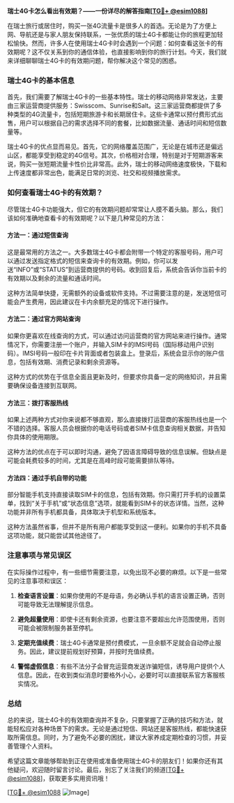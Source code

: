 **瑞士4G卡怎么看出有效期？——一份详尽的解答指南[[TG💪+ @esim1088](https://t.me/s/esim1088)]**

在瑞士旅行或居住时，购买一张4G流量卡是很多人的首选。无论是为了方便上网、导航还是与家人朋友保持联系，一张优质的瑞士4G卡都能让你的旅程更加轻松愉快。然而，许多人在使用瑞士4G卡时会遇到一个问题：如何查看这张卡的有效期呢？这不仅关系到你的通信体验，也直接影响到你的旅行计划。今天，我们就来详细聊聊瑞士4G卡的有效期问题，帮你解决这个常见的困惑。

### 瑞士4G卡的基本信息

首先，我们需要了解瑞士4G卡的一些基本特性。瑞士的移动网络非常发达，主要由三家运营商提供服务：Swisscom、Sunrise和Salt。这三家运营商都提供了多种类型的4G流量卡，包括短期旅游卡和长期居住卡。这些卡通常以预付费形式出售，用户可以根据自己的需求选择不同的套餐，比如数据流量、通话时间和短信数量等。

瑞士4G卡的优点显而易见。首先，它的网络覆盖范围广，无论是在城市还是偏远山区，都能享受到稳定的4G信号。其次，价格相对合理，特别是对于短期游客来说，购买一张短期流量卡性价比非常高。此外，瑞士的移动网络速度极快，下载和上传速度都非常出色，能满足日常的浏览、社交和视频播放需求。

### 如何查看瑞士4G卡的有效期？

尽管瑞士4G卡功能强大，但它的有效期问题却常常让人摸不着头脑。那么，我们该如何准确地查看卡的有效期呢？以下是几种常见的方法：

#### 方法一：通过短信查询
这是最常用的方法之一。大多数瑞士4G卡都会附带一个特定的客服号码，用户可以通过发送指定格式的短信来查询卡的有效期。例如，你可以发送“INFO”或“STATUS”到运营商提供的号码。收到回复后，系统会告诉你当前卡的有效期以及剩余的流量和通话时间。

这种方法简单快捷，无需额外的设备或软件支持。不过需要注意的是，发送短信可能会产生费用，因此建议在卡内余额充足的情况下进行操作。

#### 方法二：通过官方网站查询
如果你更喜欢在线查询的方式，可以通过访问运营商的官方网站来进行操作。通常情况下，你需要注册一个账户，并输入SIM卡的IMSI号码（国际移动用户识别码）。IMSI号码一般印在卡片背面或者包装盒上。登录后，系统会显示你的账户信息，包括有效期、消费记录和剩余资源等。

这种方式的优势在于信息全面且更新及时，但要求你具备一定的网络知识，并且需要确保设备连接到互联网。

#### 方法三：拨打客服热线
如果上述两种方式对你来说都不够直观，那么直接拨打运营商的客服热线也是一个不错的选择。客服人员会根据你的电话号码或者SIM卡信息查询相关数据，并告知你具体的使用期限。

这种方法的优点在于可以即时沟通，避免了因语言障碍导致的信息误解。但缺点是可能会耗费较多的时间，尤其是在高峰时段可能需要排队等待。

#### 方法四：通过手机自带的功能
部分智能手机支持直接读取SIM卡的信息，包括有效期。你只需打开手机的设置菜单，找到“关于手机”或“状态信息”选项，就能看到SIM卡的状态详情。当然，这种功能并非所有手机都具备，具体取决于机型和系统版本。

这种方法虽然省事，但并不是所有用户都能享受到这一便利。如果你的手机不具备这项功能，就只能尝试其他途径了。

### 注意事项与常见误区

在实际操作过程中，有一些细节需要注意，以免出现不必要的麻烦。以下是一些常见的注意事项和误区：

1. **检查语言设置**：如果你使用的不是母语，务必确认手机的语言设置正确，否则可能导致无法理解提示信息。
   
2. **避免超量使用**：即使卡还有剩余资源，也要注意不要超出允许范围使用，否则可能会被限制服务甚至停机。

3. **定期充值续费**：瑞士4G卡通常是预付费模式，一旦余额不足就会自动停止服务。因此，建议提前规划好预算，并按时充值续费。

4. **警惕虚假信息**：有些不法分子会冒充运营商发送诈骗短信，诱导用户提供个人信息。因此，在收到类似消息时要格外小心，必要时可以直接联系官方客服核实情况。

### 总结

总的来说，瑞士4G卡的有效期查询并不复杂，只要掌握了正确的技巧和方法，就能轻松应对各种场景下的需求。无论是通过短信、网站还是客服热线，都能快速获取所需信息。同时，为了避免不必要的困扰，建议大家养成定期检查的习惯，并妥善管理个人资料。

希望这篇文章能够帮助到正在使用或准备使用瑞士4G卡的朋友们！如果你还有其他疑问，欢迎随时留言讨论。最后，别忘了关注我们的频道[[TG💪+ @esim1088](https://t.me/s/esim1088)]，获取更多实用资讯哦！

[[TG💪+ @esim1088](https://t.me/s/esim1088) ![Image](https://i.postimg.cc/4NQfJmqS/Snipaste-2025-05-13-00-14-12.png)]
